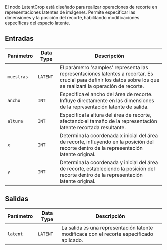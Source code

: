 
El nodo LatentCrop está diseñado para realizar operaciones de recorte en representaciones latentes de imágenes. Permite especificar las dimensiones y la posición del recorte, habilitando modificaciones específicas del espacio latente.

## Entradas

| Parámetro | Data Type | Descripción |
|-----------|-------------|-------------|
| `muestras` | `LATENT`    | El parámetro 'samples' representa las representaciones latentes a recortar. Es crucial para definir los datos sobre los que se realizará la operación de recorte. |
| `ancho`   | `INT`       | Especifica el ancho del área de recorte. Influye directamente en las dimensiones de la representación latente de salida. |
| `altura`  | `INT`       | Especifica la altura del área de recorte, afectando el tamaño de la representación latente recortada resultante. |
| `x`       | `INT`       | Determina la coordenada x inicial del área de recorte, influyendo en la posición del recorte dentro de la representación latente original. |
| `y`       | `INT`       | Determina la coordenada y inicial del área de recorte, estableciendo la posición del recorte dentro de la representación latente original. |

## Salidas

| Parámetro | Data Type | Descripción |
|-----------|-------------|-------------|
| `latent`  | `LATENT`    | La salida es una representación latente modificada con el recorte especificado aplicado. |
